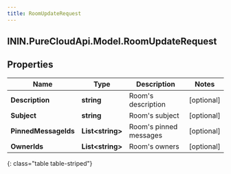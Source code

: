 ```yaml
---
title: RoomUpdateRequest
---
```

## ININ.PureCloudApi.Model.RoomUpdateRequest

## Properties

|Name | Type | Description | Notes|
|------------ | ------------- | ------------- | -------------|
| **Description** | **string** | Room&#39;s description | [optional] |
| **Subject** | **string** | Room&#39;s subject | [optional] |
| **PinnedMessageIds** | **List&lt;string&gt;** | Room&#39;s pinned messages | [optional] |
| **OwnerIds** | **List&lt;string&gt;** | Room&#39;s owners | [optional] |
{: class="table table-striped"}


